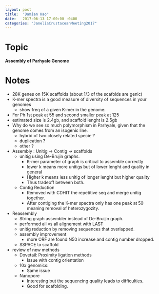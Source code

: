 ```yaml
---
layout: post
title:  "Damian Kao"
date:   2017-06-13 17:00:00 -0400
categories: "JaneliaCrustaceanMeeting2017"
---
```


# Topic
**Assembly of Parhyale Genome**

# Notes
* 28K genes on 15K scaffolds (about 1/3 of the scafolds are genic)
* K-mer spectra is a good measure of diversity of sequences in your genomes
  * show freq of a given K-mer in the genome.
* For Ph 1st peak at 55 and second smaller peak at 125
* estimated size is 2.4gb, and scaffold lenght is 2.5gb
* Why do we see so much polymorphism in Parhyale, given that the genome comes from an isogenic line.
  * hybrid of two closely related specie ?
  * duplication ?
  * other ?
* Assembly : Unitig -> Contig -> scaffolds
  * unitig using De-Brujin graphs.
    * K-mer parameter of graph is critical to assemble correctly
    * lower k means more unitigs but of lower lenght and quality in general
    * Higher k means less unitig of longer lenght but higher quality
    * Thus tradeoff between both.
  * Contig Reduction
    * Removed with CDHIT the repetitive seq and merge unitig together.
    * After contiging the K-mer spectra only has one peak at 50 meaning removal of heterozygozity.
* Reassembly
  * String graph assembler instead of De-Bruijin graph.
  * performed all vs all alignement with LAST
  * unitig reduction by removing sequences that overlapped.
  * assembly improvement
    * more ORF are found N50 increase and contig number dropped.
  * SSPACE to scaffold
* review of new methods
  * Dovetail: Proximity ligation methods
    * Issue with contig orientation
  * 10x genomics:
    * Same issue
  * Nanopore
    * Interesting but the sequencing quality leads to difficulties.
    * Good for scafolding.
  
